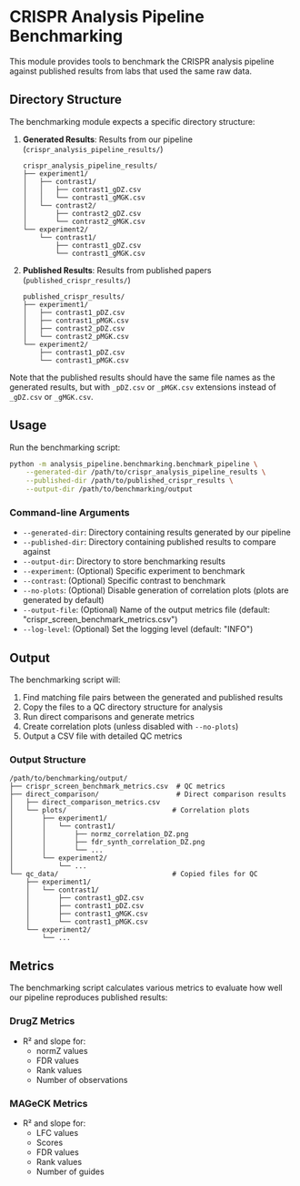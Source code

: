 # CRISPR Analysis Pipeline Benchmarking

This module provides tools to benchmark the CRISPR analysis pipeline against published results from labs that used the same raw data.

## Directory Structure

The benchmarking module expects a specific directory structure:

1. **Generated Results**: Results from our pipeline (`crispr_analysis_pipeline_results/`)
   ```
   crispr_analysis_pipeline_results/
   ├── experiment1/
   │   ├── contrast1/
   │   │   ├── contrast1_gDZ.csv
   │   │   └── contrast1_gMGK.csv
   │   └── contrast2/
   │       ├── contrast2_gDZ.csv
   │       └── contrast2_gMGK.csv
   └── experiment2/
       └── contrast1/
           ├── contrast1_gDZ.csv
           └── contrast1_gMGK.csv
   ```

2. **Published Results**: Results from published papers (`published_crispr_results/`)
   ```
   published_crispr_results/
   ├── experiment1/
   │   ├── contrast1_pDZ.csv
   │   ├── contrast1_pMGK.csv
   │   ├── contrast2_pDZ.csv
   │   └── contrast2_pMGK.csv
   └── experiment2/
       ├── contrast1_pDZ.csv
       └── contrast1_pMGK.csv
   ```

Note that the published results should have the same file names as the generated results, but with `_pDZ.csv` or `_pMGK.csv` extensions instead of `_gDZ.csv` or `_gMGK.csv`.

## Usage

Run the benchmarking script:

```bash
python -m analysis_pipeline.benchmarking.benchmark_pipeline \
    --generated-dir /path/to/crispr_analysis_pipeline_results \
    --published-dir /path/to/published_crispr_results \
    --output-dir /path/to/benchmarking/output
```

### Command-line Arguments

- `--generated-dir`: Directory containing results generated by our pipeline
- `--published-dir`: Directory containing published results to compare against
- `--output-dir`: Directory to store benchmarking results
- `--experiment`: (Optional) Specific experiment to benchmark
- `--contrast`: (Optional) Specific contrast to benchmark
- `--no-plots`: (Optional) Disable generation of correlation plots (plots are generated by default)
- `--output-file`: (Optional) Name of the output metrics file (default: "crispr_screen_benchmark_metrics.csv")
- `--log-level`: (Optional) Set the logging level (default: "INFO")

## Output

The benchmarking script will:

1. Find matching file pairs between the generated and published results
2. Copy the files to a QC directory structure for analysis
3. Run direct comparisons and generate metrics
4. Create correlation plots (unless disabled with `--no-plots`)
5. Output a CSV file with detailed QC metrics

### Output Structure

```
/path/to/benchmarking/output/
├── crispr_screen_benchmark_metrics.csv  # QC metrics
├── direct_comparison/                   # Direct comparison results
│   ├── direct_comparison_metrics.csv
│   └── plots/                          # Correlation plots
│       ├── experiment1/
│       │   └── contrast1/
│       │       ├── normz_correlation_DZ.png
│       │       ├── fdr_synth_correlation_DZ.png
│       │       └── ...
│       └── experiment2/
│           └── ...
└── qc_data/                            # Copied files for QC
    ├── experiment1/
    │   └── contrast1/
    │       ├── contrast1_gDZ.csv
    │       ├── contrast1_pDZ.csv
    │       ├── contrast1_gMGK.csv
    │       └── contrast1_pMGK.csv
    └── experiment2/
        └── ...
```

## Metrics

The benchmarking script calculates various metrics to evaluate how well our pipeline reproduces published results:

### DrugZ Metrics

- R² and slope for:
  - normZ values
  - FDR values
  - Rank values
  - Number of observations

### MAGeCK Metrics

- R² and slope for:
  - LFC values
  - Scores
  - FDR values
  - Rank values
  - Number of guides 